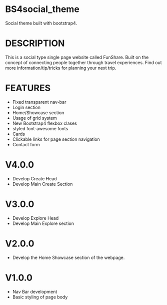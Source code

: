 # BS4social_theme
Social theme built with bootstrap4.


# DESCRIPTION
This is a social type single page website called FunShare.
Built on the concept of connecting people together through travel experiences.
Find out more information/tip/tricks for planning your next trip.

# FEATURES
* Fixed transparent nav-bar
* Login section
* Home/Showcase section
* Usage of grid system 
* New Bootstrap4 flexbox clases
* styled font-awesome fonts
* Cards
* Clickable links for page section navigation
* Contact form

# V4.0.0
* Develop Create Head
* Develop Main Create Section

# V3.0.0
* Develop Explore Head
* Develop Main Explore section


# V2.0.0
* Develop the Home Showcase section of the webpage.

# V1.0.0
* Nav Bar development
* Basic styling of page body